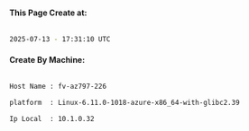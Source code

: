 
   
#### This Page Create at:

```bash

2025-07-13 - 17:31:10 UTC

```

#### Create By Machine:

```bash

Host Name : fv-az797-226

platform  : Linux-6.11.0-1018-azure-x86_64-with-glibc2.39

Ip Local  : 10.1.0.32

```

